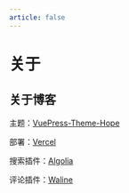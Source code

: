 ```yaml
---
article: false
---
```


# 关于

[//]: # (## 关于我)

[//]: # ()
[//]: # (熬夜协会常任理事)

[//]: # ()
[//]: # (专注减肥协会会长)

[//]: # ()
[//]: # (退堂鼓一级表演艺术家)

## 关于博客

主题：[VuePress-Theme-Hope](https://theme-hope.vuejs.press/zh/)

部署：[Vercel](http://vercel.com/)

搜索插件：[Algolia](https://crawler.algolia.com/admin/crawlers)

评论插件：[Waline](https://waline.js.org/)